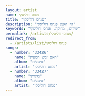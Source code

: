 ```yaml
---
layout: artist
name: פנחס דוליסקי
title: "פנחס דוליסקי"
description: "דף האמן פנחס דוליסקי"
keywords: "שירים, מוזיקה, פנחס דוליסקי"
permalink: /artists/פנחס-דוליסקי/
redirect_from:
  - /artists/list/פנחס דוליסקי
songs:
  - number: "33426"
    name: "האם יבש המעיין"
    album: "סינגלים"
    artist: "פנחס דוליסקי"
  - number: "33427"
    name: "בדמייך"
    album: "סינגלים"
    artist: "פנחס דוליסקי"
---
```

